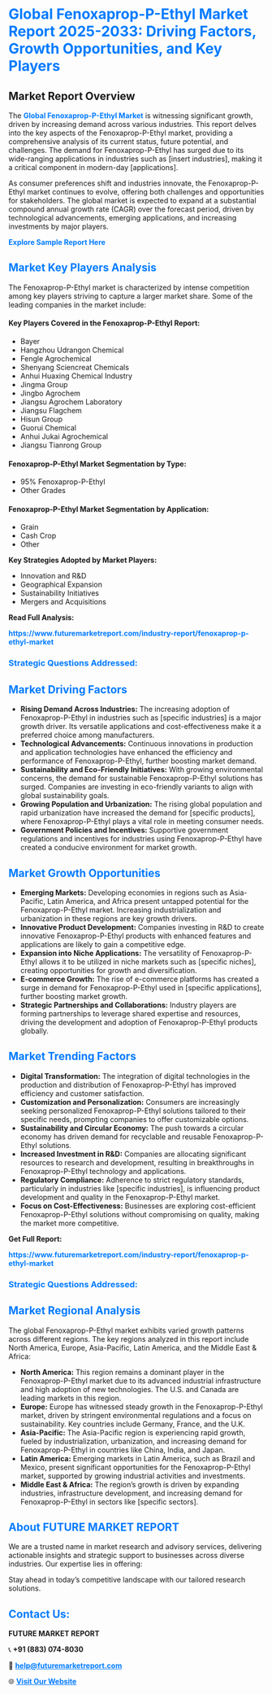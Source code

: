 <h1 style="color: #007BFF;">Global Fenoxaprop-P-Ethyl Market Report 2025-2033: Driving Factors, Growth Opportunities, and Key Players</h1>

<section id="overview">
<h2>Market Report Overview</h2>
<p>The <a href="https://www.futuremarketreport.com/industry-report/fenoxaprop-p-ethyl-market" style="color: #007BFF; text-decoration: none;"><strong>Global Fenoxaprop-P-Ethyl Market</strong></a> is witnessing significant growth, driven by increasing demand across various industries. This report delves into the key aspects of the Fenoxaprop-P-Ethyl market, providing a comprehensive analysis of its current status, future potential, and challenges. The demand for Fenoxaprop-P-Ethyl has surged due to its wide-ranging applications in industries such as [insert industries], making it a critical component in modern-day [applications].</p>
<p>As consumer preferences shift and industries innovate, the Fenoxaprop-P-Ethyl market continues to evolve, offering both challenges and opportunities for stakeholders. The global market is expected to expand at a substantial compound annual growth rate (CAGR) over the forecast period, driven by technological advancements, emerging applications, and increasing investments by major players.</p>
</section>

<section id="overview">
<p><a href="https://www.futuremarketreport.com/request-sample/reportId=97279" style="color: #007BFF; text-decoration: none;"><strong>Explore Sample Report Here</strong></a></p>
</section>

<section id="key-players">
<h2 style="color: #007BFF;">Market Key Players Analysis</h2>
<p>The Fenoxaprop-P-Ethyl market is characterized by intense competition among key players striving to capture a larger market share. Some of the leading companies in the market include:</p>
<h4>Key Players Covered in the Fenoxaprop-P-Ethyl Report:</h4>
<ul><li>Bayer</li><li>Hangzhou Udrangon Chemical</li><li>Fengle Agrochemical</li><li>Shenyang Sciencreat Chemicals</li><li>Anhui Huaxing Chemical Industry</li><li>Jingma Group</li><li>Jingbo Agrochem</li><li>Jiangsu Agrochem Laboratory</li><li>Jiangsu Flagchem</li><li>Hisun Group</li><li>Guorui Chemical</li><li>Anhui Jukai Agrochemical</li><li>Jiangsu Tianrong Group</li></ul>
<h4>Fenoxaprop-P-Ethyl Market Segmentation by Type:</h4>
<ul><li>95% Fenoxaprop-P-Ethyl</li><li>Other Grades</li></ul>

<h4>Fenoxaprop-P-Ethyl Market Segmentation by Application:</h4>
<ul><li>Grain</li><li>Cash Crop</li><li>Other</li></ul>
<p><strong>Key Strategies Adopted by Market Players:</strong></p>
<ul>
<li>Innovation and R&D</li>
<li>Geographical Expansion</li>
<li>Sustainability Initiatives</li>
<li>Mergers and Acquisitions</li>
</ul>
</section>

<section>
<p><strong>Read Full Analysis: </strong></p><a href="https://www.futuremarketreport.com/industry-report/fenoxaprop-p-ethyl-market" style="color: #007BFF; text-decoration: none;"><strong>https://www.futuremarketreport.com/industry-report/fenoxaprop-p-ethyl-market</strong></a>
<h3 style="color: #007BFF;">Strategic Questions Addressed:</h3>
</section>

<section id="driving-factors">
<h2 style="color: #007BFF;">Market Driving Factors</h2>
<ul>
<li><strong>Rising Demand Across Industries:</strong> The increasing adoption of Fenoxaprop-P-Ethyl in industries such as [specific industries] is a major growth driver. Its versatile applications and cost-effectiveness make it a preferred choice among manufacturers.</li>
<li><strong>Technological Advancements:</strong> Continuous innovations in production and application technologies have enhanced the efficiency and performance of Fenoxaprop-P-Ethyl, further boosting market demand.</li>
<li><strong>Sustainability and Eco-Friendly Initiatives:</strong> With growing environmental concerns, the demand for sustainable Fenoxaprop-P-Ethyl solutions has surged. Companies are investing in eco-friendly variants to align with global sustainability goals.</li>
<li><strong>Growing Population and Urbanization:</strong> The rising global population and rapid urbanization have increased the demand for [specific products], where Fenoxaprop-P-Ethyl plays a vital role in meeting consumer needs.</li>
<li><strong>Government Policies and Incentives:</strong> Supportive government regulations and incentives for industries using Fenoxaprop-P-Ethyl have created a conducive environment for market growth.</li>
</ul>
</section>

<section id="growth-opportunities">
<h2 style="color: #007BFF;">Market Growth Opportunities</h2>
<ul>
<li><strong>Emerging Markets:</strong> Developing economies in regions such as Asia-Pacific, Latin America, and Africa present untapped potential for the Fenoxaprop-P-Ethyl market. Increasing industrialization and urbanization in these regions are key growth drivers.</li>
<li><strong>Innovative Product Development:</strong> Companies investing in R&D to create innovative Fenoxaprop-P-Ethyl products with enhanced features and applications are likely to gain a competitive edge.</li>
<li><strong>Expansion into Niche Applications:</strong> The versatility of Fenoxaprop-P-Ethyl allows it to be utilized in niche markets such as [specific niches], creating opportunities for growth and diversification.</li>
<li><strong>E-commerce Growth:</strong> The rise of e-commerce platforms has created a surge in demand for Fenoxaprop-P-Ethyl used in [specific applications], further boosting market growth.</li>
<li><strong>Strategic Partnerships and Collaborations:</strong> Industry players are forming partnerships to leverage shared expertise and resources, driving the development and adoption of Fenoxaprop-P-Ethyl products globally.</li>
</ul>
</section>

<section id="trending-factors">
<h2 style="color: #007BFF;">Market Trending Factors</h2>
<ul>
<li><strong>Digital Transformation:</strong> The integration of digital technologies in the production and distribution of Fenoxaprop-P-Ethyl has improved efficiency and customer satisfaction.</li>
<li><strong>Customization and Personalization:</strong> Consumers are increasingly seeking personalized Fenoxaprop-P-Ethyl solutions tailored to their specific needs, prompting companies to offer customizable options.</li>
<li><strong>Sustainability and Circular Economy:</strong> The push towards a circular economy has driven demand for recyclable and reusable Fenoxaprop-P-Ethyl solutions.</li>
<li><strong>Increased Investment in R&D:</strong> Companies are allocating significant resources to research and development, resulting in breakthroughs in Fenoxaprop-P-Ethyl technology and applications.</li>
<li><strong>Regulatory Compliance:</strong> Adherence to strict regulatory standards, particularly in industries like [specific industries], is influencing product development and quality in the Fenoxaprop-P-Ethyl market.</li>
<li><strong>Focus on Cost-Effectiveness:</strong> Businesses are exploring cost-efficient Fenoxaprop-P-Ethyl solutions without compromising on quality, making the market more competitive.</li>
</ul>
</section>

<section>
<p><strong>Get Full Report: </strong></p><a href="https://www.futuremarketreport.com/industry-report/fenoxaprop-p-ethyl-market" style="color: #007BFF; text-decoration: none;"><strong>https://www.futuremarketreport.com/industry-report/fenoxaprop-p-ethyl-market</strong></a>
<h3 style="color: #007BFF;">Strategic Questions Addressed:</h3>
</section>


<section id="regional-analysis">
<h2 style="color: #007BFF;">Market Regional Analysis</h2>
<p>The global Fenoxaprop-P-Ethyl market exhibits varied growth patterns across different regions. The key regions analyzed in this report include North America, Europe, Asia-Pacific, Latin America, and the Middle East & Africa:</p>
<ul>
<li><strong>North America:</strong> This region remains a dominant player in the Fenoxaprop-P-Ethyl market due to its advanced industrial infrastructure and high adoption of new technologies. The U.S. and Canada are leading markets in this region.</li>
<li><strong>Europe:</strong> Europe has witnessed steady growth in the Fenoxaprop-P-Ethyl market, driven by stringent environmental regulations and a focus on sustainability. Key countries include Germany, France, and the U.K.</li>
<li><strong>Asia-Pacific:</strong> The Asia-Pacific region is experiencing rapid growth, fueled by industrialization, urbanization, and increasing demand for Fenoxaprop-P-Ethyl in countries like China, India, and Japan.</li>
<li><strong>Latin America:</strong> Emerging markets in Latin America, such as Brazil and Mexico, present significant opportunities for the Fenoxaprop-P-Ethyl market, supported by growing industrial activities and investments.</li>
<li><strong>Middle East & Africa:</strong> The region’s growth is driven by expanding industries, infrastructure development, and increasing demand for Fenoxaprop-P-Ethyl in sectors like [specific sectors].</li>
</ul>
</section>

<footer>
<h2 style="color: #007BFF;">About FUTURE MARKET REPORT</h2>
<p>We are a trusted name in market research and advisory services, delivering actionable insights and strategic support to businesses across diverse industries. Our expertise lies in offering:</p>

<p>Stay ahead in today’s competitive landscape with our tailored research solutions.</p>

<h2 style="color: #007BFF;">Contact Us:</h2>
<p><strong>FUTURE MARKET REPORT</strong></p>
<p>📞 <strong>+91 (883) 074-8030</strong></p>
<p>📧 <strong><a href="mailto:help@futuremarketreport.com" style="color: #007BFF;">help@futuremarketreport.com</a></strong></p>
<p>🌐 <strong><a href="https://www.futuremarketreport.com/" style="color: #007BFF;">Visit Our Website</a></strong></p>
</footer>